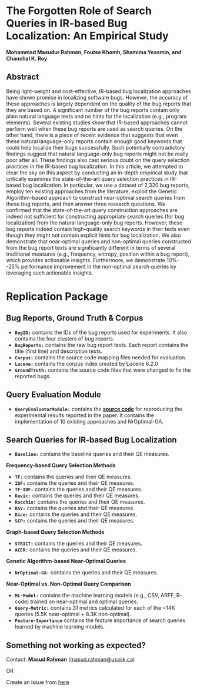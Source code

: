 # The Forgotten Role of Search Queries in IR-based Bug Localization: An Empirical Study

**Mohammad Masudur Rahman, Foutse Khomh, Shamima Yeasmin, and Chanchal K. Roy**


## Abstract

Being light-weight and cost-effective, IR-based bug localization approaches have shown promise in localizing software bugs. However, the accuracy of these approaches is largely dependent on the quality of the bug reports that they are based on. A significant number of the bug reports contain only plain natural language texts and no hints for the localization (e.g., program elements). Several existing studies show that IR-based approaches cannot perform well when these bug reports are used as search queries. On the other hand, there is a piece of recent evidence that suggests that even these natural language-only reports contain enough good keywords that could help localize their bugs successfully. Such potentially contradictory findings suggest that natural language-only bug reports might not be really poor after all. These findings also cast serious doubt on the query selection practices in the IR-based bug localization. In this article, we attempted to clear the sky on this aspect by conducting an in-depth empirical study that critically examines the state-of-the-art query selection practices in IR-based bug localization. In particular, we use a dataset of 2,320 bug reports, employ ten existing approaches from the literature, exploit the Genetic Algorithm-based approach to construct near-optimal search queries from these bug reports, and then answer three research questions. We confirmed that the state-of-the-art query construction approaches are indeed not sufficient for constructing appropriate search queries (for bug localization) from the natural language-only bug reports. However, these bug reports indeed contain high-quality search keywords in their texts even though they might not contain explicit hints for bug localization. We also demonstrate that near-optimal queries and non-optimal queries constructed from the bug report texts are significantly different in terms of several traditional measures (e.g., frequency, entropy, position within a bug report), which provides actionable insights. Furthermore, we demonstrate 10%--25% performance improvement in the non-optimal search queries by leveraging such actionable insights.


# Replication Package

Bug Reports, Ground Truth & Corpus
--------------------------------------
- **```BugID:```** contains the IDs of the bug reports used for experiments. It also contains the four clusters of bug reports.
- **```BugReports:```** contains the raw bug report texts. Each report contains the title (first line) and description texts.
- **```Corpus:```** contains the source code mapping files needed for evaluation.
- **```Lucene:```** contains the corpus index created by Lucene 6.2.0
- **```GroundTruth:```** contains the source code files that were changed to fix the reported bugs.

Query Evaluation Module
-----------------------------
- **```QueryEvaluatorModule:```** contains the [**source code**](https://github.com/masud-technope/EMSE-2019-Replication-Package/tree/master/QueryEvaluatorModule) for reproducing the experimental results reported in the paper. It contains the implementation of 10 existing approaches and NrOptimal-GA.

Search Queries for IR-based Bug Localization
---------------------------------------------
- **```Baseline:```** contains the baseline queries and their QE measures.

**Frequency-based Query Selection Methods**
- **```TF:```** contains the queries and their QE measures.
- **```IDF:```** contains the queries and their QE measures.
- **```TF-IDF:```** contains the queries and their QE measures.
- **```Kevic:```** contains the queries and their QE measures.
- **```Rocchio:```** contains the queries and their QE measures.
- **```RSV:```** contains the queries and their QE measures.
- **```Dice:```** contains the queries and their QE measures.
- **```SCP:```** contains the queries and their QE measures.

**Graph-based Query Selection Methods**
- **```STRICT:```** contains the queries and their QE measures.
- **```ACER:```** contains the queries and their QE measures.

**Genetic Algorithm-based Near-Optimal Queries**
- **```NrOptimal-GA:```** contains the queries and their QE measures.

**Near-Optimal vs. Non-Optimal Query Comparison**
- **```ML-Model:```** contains the machine learning models (e.g., CSV, ARFF, R-code) trained on near-optimal and optimal queries.
- **```Query-Metric:```** contains 31 metrics calculated for each of the ~14K queries (5.5K near-optimal + 8.3K non-optimal).
- **```Feature-Importance```** contains the feature importance of search queries learned by machine learning models.


Something not working as expected?
------------------------------------------------------------------------
Contact: **Masud Rahman** (masud.rahman@usask.ca)

OR

Create an issue from [here](https://github.com/masud-technope/EMSE-2019-Replication-Package/issues/new)




